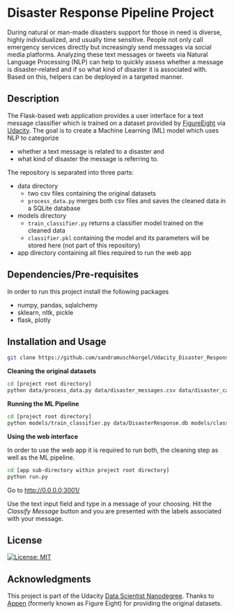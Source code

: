 # Disaster Response Pipeline Project
During natural or man-made disasters support for those in need is diverse, highly individualized, and usually time sensitive. People not only call emergency services directly but increasingly send messages via social media platforms. Analyzing these text messages or tweets via Natural Language Processing (NLP) can help to quickly assess whether a message is disaster-related and if so what kind of disaster it is associated with. Based on this, helpers can be deployed in a targeted manner.

## Description
The Flask-based web application provides a user interface for a text message classifier which is trained on a dataset provided by [FigureEight](https://en.wikipedia.org/wiki/Figure_Eight_Inc.) via [Udacity](https://www.udacity.com/). The goal is to create a Machine Learning (ML) model which uses NLP to categorize 
* whether a text message is related to a disaster and
* what kind of disaster the message is referring to.

The repository is separated into three parts:
* data directory
  * two csv files containing the original datasets
  * `process_data.py` merges both csv files and saves the cleaned data in a SQLite database
* models directory
  * `train_classifier.py` returns a classifier model trained on the cleaned data
  * `classifier.pkl` containing the model and its parameters will be stored here (not part of this repository)
* app directory containing all files required to run the web app

## Dependencies/Pre-requisites
In order to run this project install the following packages
* numpy, pandas, sqlalchemy  
* sklearn, nltk, pickle 
* flask, plotly

## Installation and Usage
```bash
git clone https://github.com/sandramuschkorgel/Udacity_Disaster_Response_Pipeline.git
```

**Cleaning the original datasets** 
```bash
cd [project root directory]
python data/process_data.py data/disaster_messages.csv data/disaster_categories.csv data/DisasterResponse.db
```

**Running the ML Pipeline**
```bash
cd [project root directory]
python models/train_classifier.py data/DisasterResponse.db models/classifier.pkl
```

**Using the web interface** 

In order to use the web app it is required to run both, the cleaning step as well as the ML pipeline.

```bash
cd [app sub-directory within project root directory]
python run.py
```

Go to <http://0.0.0.0:3001/>

Use the text input field and type in a message of your choosing. Hit the *Classify Message* button and you are presented with the labels associated with your message.

## License
[![License: MIT](https://img.shields.io/badge/License-MIT-yellow.svg)](https://opensource.org/licenses/MIT)

## Acknowledgments
This project is part of the Udacity [Data Scientist Nanodegree](https://www.udacity.com/course/data-scientist-nanodegree--nd025). Thanks to [Appen](https://appen.com/press-release/appen-to-acquire-figure-eight/) (formerly known as Figure Eight) for providing the original datasets.
